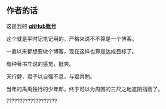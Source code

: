 ## 作者的话
这是我的 [**gitHub账号**](https://github.com/eastzq)

这个就是平时记笔记用的，严格来说不不算是一个博客。

一直以来都想要做个博客，现在这样也算是达成目标了。

有种著书立说的感觉，挺爽。

天行健，君子以自强不息，与君共勉。

当年的禹禹独行的少年郎，终于可以为周围的三尺之地遮阴挡雨了。

???????????????????
